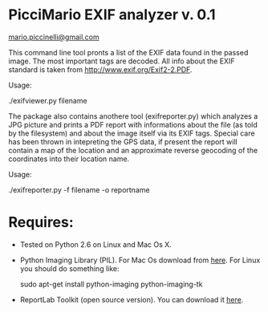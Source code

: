 # PicciMario EXIF analyzer v. 0.1

mario.piccinelli@gmail.com

This command line tool pronts a list of the EXIF data found in the passed image. The most important tags are decoded. All info about the EXIF standard is taken from http://www.exif.org/Exif2-2.PDF.

Usage:

  ./exifviewer.py filename
  
The package also contains anothere tool (exifreporter.py) which analyzes a JPG picture and prints a PDF report with informations about the file (as told by the filesystem) and about the image itself via its EXIF tags. Special care has been thrown in intepreting the GPS data, if present the report will contain a map of the location and an approximate reverse geocoding of the coordinates into their location name.

Usage:

  ./exifreporter.py -f filename -o reportname


# Requires:

* Tested on Python 2.6 on Linux and Mac Os X.

* Python Imaging Library (PIL). For Mac Os download from [here](http://www.pythonware.com/products/pil/). For Linux you should do something like:
  
  sudo apt-get install python-imaging python-imaging-tk

* ReportLab Toolkit (open source version). You can download it [here](http://www.reportlab.com/software/opensource/rl-toolkit/download/).